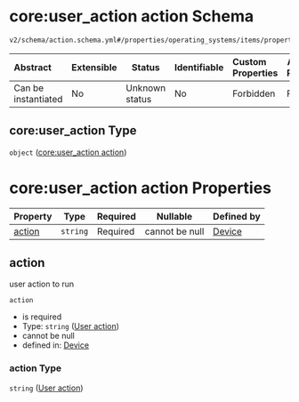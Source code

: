 # core:user_action action Schema

```txt
v2/schema/action.schema.yml#/properties/operating_systems/items/properties/steps/items/properties/actions/items/oneOf/3/properties/core:user_action
```




| Abstract            | Extensible | Status         | Identifiable | Custom Properties | Additional Properties | Access Restrictions | Defined In                                                           |
| :------------------ | ---------- | -------------- | ------------ | :---------------- | --------------------- | ------------------- | -------------------------------------------------------------------- |
| Can be instantiated | No         | Unknown status | No           | Forbidden         | Forbidden             | none                | [device.schema.json\*](../device.schema.json "open original schema") |

## core:user_action Type

`object` ([core:user_action action](device-properties-operating-systems-operating-system-properties-steps-step-properties-group-step-action-oneof-coreuser_action-action-properties-coreuser_action-action.md))

# core:user_action action Properties

| Property          | Type     | Required | Nullable       | Defined by                                                                                                                                                                                                                                                                                                                                                                         |
| :---------------- | -------- | -------- | -------------- | :--------------------------------------------------------------------------------------------------------------------------------------------------------------------------------------------------------------------------------------------------------------------------------------------------------------------------------------------------------------------------------- |
| [action](#action) | `string` | Required | cannot be null | [Device](device-properties-operating-systems-operating-system-properties-steps-step-properties-group-step-action-oneof-coreuser_action-action-properties-coreuser_action-action-properties-user-action.md "v2/schema/action.schema.yml#/properties/operating_systems/items/properties/steps/items/properties/actions/items/oneOf/3/properties/core:user_action/properties/action") |

## action

user action to run


`action`

-   is required
-   Type: `string` ([User action](device-properties-operating-systems-operating-system-properties-steps-step-properties-group-step-action-oneof-coreuser_action-action-properties-coreuser_action-action-properties-user-action.md))
-   cannot be null
-   defined in: [Device](device-properties-operating-systems-operating-system-properties-steps-step-properties-group-step-action-oneof-coreuser_action-action-properties-coreuser_action-action-properties-user-action.md "v2/schema/action.schema.yml#/properties/operating_systems/items/properties/steps/items/properties/actions/items/oneOf/3/properties/core:user_action/properties/action")

### action Type

`string` ([User action](device-properties-operating-systems-operating-system-properties-steps-step-properties-group-step-action-oneof-coreuser_action-action-properties-coreuser_action-action-properties-user-action.md))

